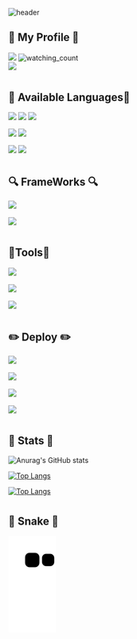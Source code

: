 ![header](https://capsule-render.vercel.app/api?type=transparent&color=gradient&height=150&section=header&text=Welcome%20To%20My%20Github%20Page!&fontSize=40&animation=fadeIn&fontAlign=60&fontAlignY=40&desc=-Still%20working%20to%20improve-&descAlign=78&fontColor=Ff7f00)
## :herb: My Profile :herb:

<a href="https://hits.seeyoufarm.com"><img src="https://hits.seeyoufarm.com/api/count/incr/badge.svg?url=https%3A%2F%2Fgithub.com%2F0112shpark&count_bg=%236FD052&title_bg=%23000000&icon=github.svg&icon_color=%23E7E7E7&title=Visits&edge_flat=false"/></a>
<img src="https://komarev.com/ghpvc/?username=0112shpark&color=FF5200" alt="watching_count" /> 
<br>
<a href = "https://www.instagram.com/tjdgusqkr12/"><img src="https://img.shields.io/badge/instagram-E4405F?style=flat&logo=Instagram&logoColor=white"/></a>
#
## 🌱 Available Languages🌱

<img src="https://img.shields.io/badge/C++-00599C?style=flat&logo=C%2B%2B&logoColor=white"/></a>
<img src="https://img.shields.io/badge/C-A8B9CC?style=flat&logo=C&logoColor=white"/></a>
<img src="https://img.shields.io/badge/Python-3776AB?style=flat&logo=Python&logoColor=white"/></a>  

<img src="https://img.shields.io/badge/HTML5-E34F26?style=flat&logo=HTML5&logoColor=white"/></a>
<img src="https://img.shields.io/badge/CSS3-1572B6?style=flat&logo=CSS3&logoColor=white"/></a>  

<img src="https://img.shields.io/badge/JavaScript-F7DF1E?style=flat&logo=JavaScript&logoColor=white"/></a>
<img src="https://img.shields.io/badge/TypeScript-3178C6?style=flat&logo=TypeScript&logoColor=white"/></a>

#
## 🔍 FrameWorks 🔍
<img src="https://img.shields.io/badge/React-61DAFB?style=flat&logo=React&logoColor=white"/></a>

<img src="https://img.shields.io/badge/firebase-ffca28?style=flat&logo=firebase&logoColor=black"/></a>

#
##  🔧Tools🔧
<img src="https://img.shields.io/badge/Linux-FCC624?style=flat&logo=linux&logoColor=black"/></a>

<img src="https://img.shields.io/badge/VSCode-0078D4?style=flat&logo=visual%20studio%20code&logoColor=white"/></a>

<img src="https://img.shields.io/badge/Visual_Studio-5C2D91?style=flat&logo=visual%20studio&logoColor=white"/></a>

#
## ✏️ Deploy ✏️
<img src="https://img.shields.io/badge/Vercel-000000?style=flat&logo=Vercel&logoColor=white"/></a>  

<img src="https://img.shields.io/badge/Netlify-00C7B7?style=flat&logo=Netlify&logoColor=white"/></a>  

<img src="https://img.shields.io/badge/GitHub Pages-222222?style=flat&logo=GitHub+Pages&logoColor=white"/></a>  

<img src="https://img.shields.io/badge/firebase-ffca28?style=flat&logo=firebase&logoColor=black"/></a>

#
## 🍭 Stats 🍭

![Anurag's GitHub stats](https://github-readme-stats-pxek-0112shpark.vercel.app/api?username=0112shpark&show_icons=true&theme=radical&count_private=true)

 
[![Top Langs](https://github-readme-stats-pxek-0112shpark.vercel.app/api/wakatime?username=@0112shpark&layout=compact)](https://github.com/0112shpark/github-readme-stats)

[![Top Langs](https://github-readme-stats-pxek-0112shpark.vercel.app/api/top-langs/?username=0112shpark&layout=compact&langs_count=8)](https://github.com/0112shpark/github-readme-stats)
#
## 🐍 Snake 🐍
![Snake animation](https://github.com/madushadhanushka/github-readme/blob/output/github-contribution-snake.svg)

<!--
**0112shpark/0112shpark** is a ✨ _special_ ✨ repository because its `README.md` (this file) appears on your GitHub profile.

Here are some ideas to get you started:

- 🔭 I’m currently working on ...
- 🌱 I’m currently learning ...
- 👯 I’m looking to collaborate on ...
- 🤔 I’m looking for help with ...
- 💬 Ask me about ...
- 📫 How to reach me: ...
- 😄 Pronouns: ...
- ⚡ Fun fact: ...
-->
